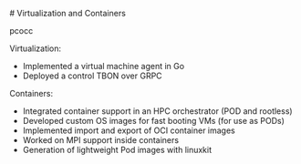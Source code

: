 # Virtualization and Containers

pcocc

Virtualization:
- Implemented a virtual machine agent in Go
- Deployed a control TBON over GRPC

Containers:
- Integrated container support in an HPC orchestrator (POD and rootless)
- Developed custom OS images for fast booting VMs (for use as PODs)
- Implemented import and export of OCI container images
- Worked on MPI support inside containers
- Generation of lightweight Pod images with linuxkit